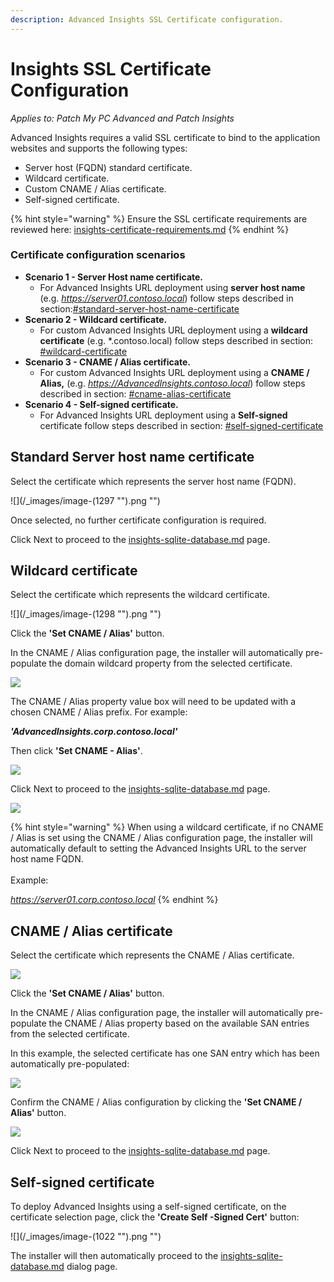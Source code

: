 ```yaml
---
description: Advanced Insights SSL Certificate configuration.
---
```


# Insights SSL Certificate Configuration

_Applies to: Patch My PC Advanced and Patch Insights_

Advanced Insights requires a valid SSL certificate to bind to the application websites and supports the following types:

* Server host (FQDN) standard certificate.
* Wildcard certificate.
* Custom CNAME / Alias certificate.
* Self-signed certificate.

{% hint style="warning" %}
Ensure the SSL certificate requirements are reviewed here: [insights-certificate-requirements.md](../advanced-and-patch-insights-requirements-and-prerequisites/insights-certificate-requirements.md "mention")
{% endhint %}

### Certificate configuration scenarios

* **Scenario 1 - Server Host name certificate.**
  * For Advanced Insights URL deployment using **server host name** (e.g. _https://server01.contoso.local_) follow steps described in section:[#standard-server-host-name-certificate](insights-ssl-certificate-configuration.md#standard-server-host-name-certificate "mention")
* **Scenario 2 - Wildcard certificate.**
  * For custom Advanced Insights URL deployment using a **wildcard certificate** (e.g. \*.contoso.local) follow steps described in section: [#wildcard-certificate](insights-ssl-certificate-configuration.md#wildcard-certificate "mention")
* **Scenario 3 - CNAME / Alias certificate.**
  * For custom Advanced Insights URL deployment using a **CNAME / Alias,** (e.g. _https://AdvancedInsights.contoso.local_) follow steps described in section: [#cname-alias-certificate](insights-ssl-certificate-configuration.md#cname-alias-certificate "mention")
* **Scenario 4 - Self-signed certificate.**
  * For Advanced Insights URL deployment using a **Self-signed** certificate follow steps described in section: [#self-signed-certificate](insights-ssl-certificate-configuration.md#self-signed-certificate "mention")



## Standard Server host name certificate

Select the certificate which represents the server host name (FQDN).

![](/_images/image-(1297 "").png "")

Once selected, no further certificate configuration is required.

Click Next to proceed to the [insights-sqlite-database.md](insights-sqlite-database.md "mention") page.

## Wildcard certificate

Select the certificate which represents the wildcard certificate.

![](/_images/image-(1298 "").png "")

Click the **'Set CNAME / Alias'** button.

In the CNAME / Alias configuration page, the installer will automatically pre-populate the domain wildcard property from the selected certificate.

![](/_images/Alias-URL-configuration "")

The CNAME / Alias property value box will need to be updated with a chosen CNAME / Alias prefix. For example:

_**'AdvancedInsights.corp.contoso.local'**_

Then click **'Set CNAME - Alias'**.

![](/_images/Alias-property-value "")

Click Next to proceed to the [insights-sqlite-database.md](insights-sqlite-database.md "mention") page.

![](/_images/Alias-confirmation "")

{% hint style="warning" %}
When using a wildcard certificate, if no CNAME / Alias is set using the CNAME / Alias configuration page, the installer will automatically default to setting the Advanced Insights URL to the server host name FQDN.\
\
Example:&#x20;

_https://server01.corp.contoso.local_
{% endhint %}

## CNAME / Alias certificate

Select the certificate which represents the CNAME / Alias certificate.

![](/_images/Alias-certificate-selection "")

Click the **'Set CNAME / Alias'** button.

In the CNAME / Alias configuration page, the installer will automatically pre-populate the CNAME / Alias property based on the available SAN entries from the selected certificate.

In this example, the selected certificate has one SAN entry which has been automatically pre-populated:

![](/_images/Alias-URL-configuration "")

Confirm the CNAME / Alias configuration by clicking the **'Set CNAME / Alias'** button.

![](/_images/Alias-property-value "")

Click Next to proceed to the [insights-sqlite-database.md](insights-sqlite-database.md "mention") page.

## Self-signed certificate

To deploy Advanced Insights using a self-signed certificate, on the certificate selection page, click the **'Create Self -Signed Cert'** button:

![](/_images/image-(1022 "").png "")

The installer will then automatically proceed to the [insights-sqlite-database.md](insights-sqlite-database.md "mention") dialog page.
